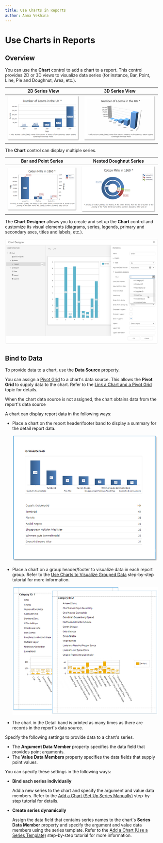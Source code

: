 ```yaml
---
title: Use Charts in Reports
author: Anna Vekhina
---
```

# Use Charts in Reports

## Overview

You can use the **Chart** control to add a chart to a report. This control provides 2D or 3D views to visualize data series (for instance, Bar, Point, Line, Pie and Doughnut, Area, etc.).

| 2D Series View | 3D Series View |
|---|---|
| ![](../../../../images/eurd-web-chart-2d-series-example.png) | ![](../../../../images/eurd-web-chart-3d-series-example.png) |

The **Chart** control can display multiple series.

| Bar and Point Series | Nested Doughnut Series |
|---|---|
| ![](../../../../images/eurd-web-chart-bar-and-point-series.png) | ![](../../../../images/eurd-web-chart-nested-doghnut-series.png)|

The **Chart Designer** allows you to create and set up the **Chart** control and customize its visual elements (diagrams, series, legends, primary and secondary axes, titles and labels, etc.).

![](../../../../images/eurd-web-chart-designer-bind-series-to-data.png)

## Bind to Data

To provide data to a chart, use the **Data Source** property.

You can assign a [Pivot Grid](../../create-popular-reports/create-a-cross-tab-report.md) to a chart's data source. This allows the **Pivot Grid** to supply data to the chart. Refer to the  [Link a Chart and a Pivot Grid](link-a-chart-and-a-pivot-grid.md) topic for details.

When the chart data source is not assigned, the chart obtains data from the report's data source 

A chart can display report data in the following ways:

* Place a chart on the report header/footer band to display a summary for the detail report data.

    ![](../../../../images/eurd-web-chart-in-report-header.png)

* Place a chart on a group header/footer to visualize data in each report group. Refer to the [Use Charts to Visualize Grouped Data](use-charts-to-visualize-grouped-data.md) step-by-step tutorial for more information.

    ![](../../../../images/eurd-web-chart-in-group-footer.png)

* The chart in the Detail band is printed as many times as there are records in the report's data source. 

Specify the following settings to provide data to a chart's series.

* The **Argument Data Member** property specifies the data field that provides point arguments.
* The **Value Data Members** property specifies the data fields that supply point values.

You can specify these settings in the following ways:

* **Bind each series individually**

    Add a new series to the chart and specify the argument and value data members. Refer to the [Add a Chart (Set Up Series Manually)](add-a-chart-set-up-series-manually.md) step-by-step tutorial for details.

* **Create series dynamically**

    Assign the data field that contains series names to the chart's **Series Data Member** property and specify the argument and value data members using the series template. Refer to the [Add a Chart (Use a Series Template)](add-a-chart-use-a-series-template.md) step-by-step tutorial for more information.
